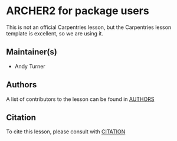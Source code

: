 # ARCHER2 for package users

This is not an official Carpentries lesson, but the Carpentries lesson template is excellent, so we are using it.

## Maintainer(s)

* Andy Turner

## Authors

A list of contributors to the lesson can be found in [AUTHORS](AUTHORS)

## Citation

To cite this lesson, please consult with [CITATION](CITATION)

[lesson-example]: https://carpentries.github.io/lesson-example
